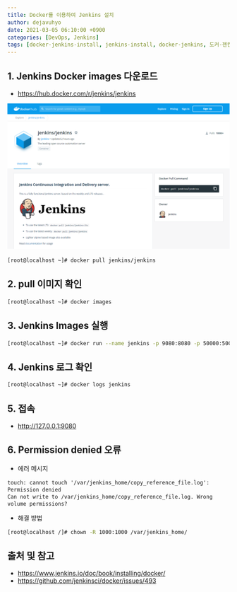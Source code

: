 ```yaml
---
title: Docker를 이용하여 Jenkins 설치
author: dejavuhyo
date: 2021-03-05 06:10:00 +0900
categories: [DevOps, Jenkins]
tags: [docker-jenkins-install, jenkins-install, docker-jenkins, 도커-젠킨스-설치, 젠킨스-설치, 도커-젠킨스]
---
```


## 1. Jenkins Docker images 다운로드

* <https://hub.docker.com/r/jenkins/jenkins>

![jenkins-docker-images](/assets/img/2021-03-05-install-jenkins-with-docker/jenkins-docker-images.png)

```bash
[root@localhost ~]# docker pull jenkins/jenkins
```

## 2. pull 이미지 확인

```bash
[root@localhost ~]# docker images
```

## 3. Jenkins Images 실행

```bash
[root@localhost ~]# docker run --name jenkins -p 9080:8080 -p 50000:50000 -v /var/jenkins_home jenkins:latest
```

## 4. Jenkins 로그 확인

```bash
[root@localhost ~]# docker logs jenkins
```

## 5. 접속

* <http://127.0.0.1:9080>

## 6. Permission denied 오류

* 에러 메시지

```text
touch: cannot touch '/var/jenkins_home/copy_reference_file.log': Permission denied
Can not write to /var/jenkins_home/copy_reference_file.log. Wrong volume permissions?
```

* 해결 방법

```bash
[root@localhost /]# chown -R 1000:1000 /var/jenkins_home/
```

## 출처 및 참고
* <https://www.jenkins.io/doc/book/installing/docker/>
* <https://github.com/jenkinsci/docker/issues/493>
